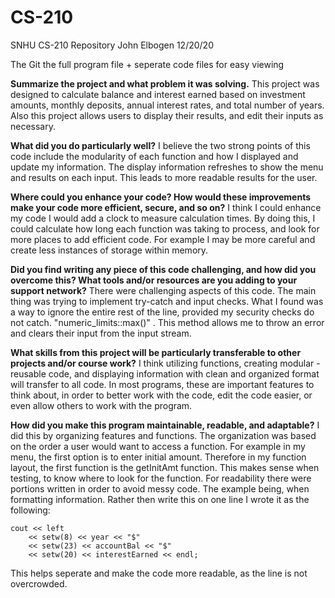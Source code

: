 # CS-210
SNHU CS-210 Repository
John Elbogen
12/20/20

The Git the full program file + seperate code files for easy viewing

**Summarize the project and what problem it was solving.**
This project was designed to calculate balance and interest earned based on investment amounts, monthly deposits, annual interest rates, and total number of years.  Also this project allows users to display their results, and edit their inputs as necessary.

**What did you do particularly well?**
I believe the two strong points of this code include the modularity of each function and how I displayed and update my information.  The display information refreshes to show the menu and results on each input.  This leads to more readable results for the user.

**Where could you enhance your code? How would these improvements make your code more efficient, secure, and so on?**
I think I could enhance my code I would add a clock to measure calculation times.  By doing this, I could calculate how long each function was taking to process, and look for more places to add efficient code.  For example I may be more careful and create less instances of storage within memory.

**Did you find writing any piece of this code challenging, and how did you overcome this? What tools and/or resources are you adding to your support network?**
There were challenging aspects of this code.  The main thing was trying to implement try-catch and input checks.  What I found was a way to ignore the entire rest of the line, provided my security checks do not catch.  "numeric_limits<streamsize>::max()" . This method allows me to throw an error and clears their input from the input stream.
  
**What skills from this project will be particularly transferable to other projects and/or course work?**
I think utilizing functions, creating modular - reusable code, and displaying information with clean and organized format will transfer to all code.  In most programs, these are important features to think about, in order to better work with the code, edit the code easier, or even allow others to work with the program.

**How did you make this program maintainable, readable, and adaptable?**
I did this by organizing features and functions.  The organization was based on the order a user would want to access a function.  For example in my menu, the first option is to enter initial amount.  Therefore in my function layout, the first function is the getInitAmt function.  This makes sense when testing, to know where to look for the function.  For readability there were portions written in order to avoid messy code.  The example being, when formatting information.  Rather then write this on one line I wrote it as the following:

```
cout << left
	<< setw(8) << year << "$"
	<< setw(23) << accountBal << "$"
	<< setw(20) << interestEarned << endl;
```
 
This helps seperate and make the code more readable, as the line is not overcrowded.
